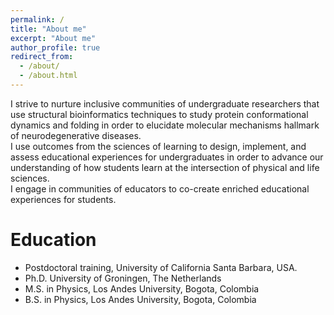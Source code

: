 ```yaml
---
permalink: /
title: "About me"
excerpt: "About me"
author_profile: true
redirect_from: 
  - /about/
  - /about.html
---
```


I strive to nurture inclusive communities of undergraduate researchers that use structural bioinformatics techniques to study protein conformational dynamics and folding in order to elucidate molecular mechanisms hallmark of neurodegenerative diseases. 
\
I use outcomes from the sciences of learning to design, implement, and assess educational experiences for undergraduates in order to advance our understanding of how students learn at the intersection of physical and life sciences. 
\
I engage in communities of educators to co-create enriched educational experiences for students. 

Education
======
*  Postdoctoral training, University of California Santa Barbara, USA.
*  Ph.D. University of Groningen, The Netherlands
*  M.S. in Physics, Los Andes University, Bogota, Colombia
*  B.S. in Physics, Los Andes University, Bogota, Colombia


